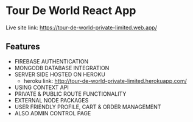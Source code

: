 # Tour De World React App

Live site link: https://tour-de-world-private-limited.web.app/

## Features

 - FIREBASE AUTHENTICATION
 - MONGODB DATABASE INTEGRATION 
 - SERVER SIDE HOSTED ON HEROKU
    - heroku link: http://tour-de-world-private-limited.herokuapp.com/ 
 - USING CONTEXT API
 - PRIVATE & PUBLIC ROUTE FUNCTIONALITY
 - EXTERNAL NODE PACKAGES 
 - USER FRIENDLY PROFILE, CART & ORDER MANAGEMENT 
 - ALSO ADMIN CONTROL PAGE
